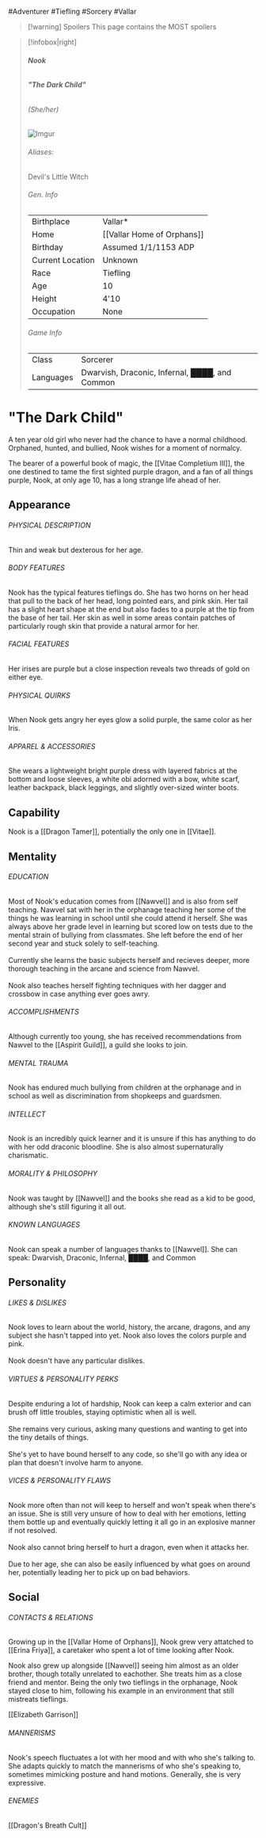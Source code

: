 #Adventurer #Tiefling #Sorcery #Vallar 
>[!warning] Spoilers
>This page contains the MOST spoilers

> [!infobox|right]
> ###### **Nook**
> ###### **"The Dark Child"**
> ###### (She/her)
> ![Imgur](https://i.imgur.com/tiEC9aq.png)
> ###### Aliases:
> Devil's Little Witch
> ###### Gen. Info
> | | |
> | - | - |
> |Birthplace | Vallar* |
> |Home| [[Vallar Home of Orphans]] |
> |Birthday|Assumed 1/1/1153 ADP|
> | Current Location | Unknown |
> |Race|Tiefling|
> |Age|10|
> |Height| 4'10|
> |Occupation|None|
> ###### Game Info
> |  |  |
> | - | - |
> | Class | Sorcerer |
> | Languages | Dwarvish, Draconic, Infernal, ████, and Common |

# "The Dark Child"
A ten year old girl who never had the chance to have a normal childhood. Orphaned, hunted, and bullied, Nook wishes for a moment of normalcy.

The bearer of a powerful book of magic, the [[Vitae Completium III]], the one destined to tame the first sighted purple dragon, and a fan of all things purple, Nook, at only age 10, has a long strange life ahead of her.

## Appearance

###### PHYSICAL DESCRIPTION
Thin and weak but dexterous for her age.

###### BODY FEATURES
Nook has the typical features tieflings do. She has two horns on her head that pull to the back of her head, long pointed ears, and pink skin. Her tail has a slight heart shape at the end but also fades to a purple at the tip from the base of her tail. Her skin as well in some areas contain patches of particularly rough skin that provide a natural armor for her.

###### FACIAL FEATURES
Her irises are purple but a close inspection reveals two threads of gold on either eye.

###### PHYSICAL QUIRKS
When Nook gets angry her eyes glow a solid purple, the same color as her Iris.

###### APPAREL & ACCESSORIES
She wears a lightweight bright purple dress with layered fabrics at the bottom and loose sleeves, a white obi adorned with a bow, white scarf, leather backpack, black leggings, and slightly over-sized winter boots.

## Capability
Nook is a [[Dragon Tamer]], potentially the only one in [[Vitae]].
## Mentality
###### EDUCATION
Most of Nook's education comes from [[Nawvel]] and is also from self teaching. Nawvel sat with her in the orphanage teaching her some of the things he was learning in school until she could attend it herself. She was always above her grade level in learning but scored low on tests due to the mental strain of bullying from classmates. She left before the end of her second year and stuck solely to self-teaching.  
   
Currently she learns the basic subjects herself and recieves deeper, more thorough teaching in the arcane and science from Nawvel.  
   
Nook also teaches herself fighting techniques with her dagger and crossbow in case anything ever goes awry.


###### ACCOMPLISHMENTS
Although currently too young, she has received recommendations from Nawvel to the [[Aspirit Guild]], a guild she looks to join.


###### MENTAL TRAUMA
Nook has endured much bullying from children at the orphanage and in school as well as discrimination from shopkeeps and guardsmen.


###### INTELLECT
Nook is an incredibly quick learner and it is unsure if this has anything to do with her odd draconic bloodline. She is also almost supernaturally charismatic.


###### MORALITY & PHILOSOPHY
Nook was taught by [[Nawvel]] and the books she read as a kid to be good, although she's still figuring it all out.


###### KNOWN LANGUAGES
Nook can speak a number of languages thanks to [[Nawvel]]. She can speak: Dwarvish, Draconic, Infernal, ████, and Common


## Personality

###### LIKES & DISLIKES
Nook loves to learn about the world, history, the arcane, dragons, and any subject she hasn't tapped into yet. Nook also loves the colors purple and pink.  
   
Nook doesn't have any particular dislikes.

###### VIRTUES & PERSONALITY PERKS
Despite enduring a lot of hardship, Nook can keep a calm exterior and can brush off little troubles, staying optimistic when all is well.  
   
She remains very curious, asking many questions and wanting to get into the tiny details of things.  
   
She's yet to have bound herself to any code, so she'll go with any idea or plan that doesn't involve harm to anyone.

###### VICES & PERSONALITY FLAWS
Nook more often than not will keep to herself and won't speak when there's an issue. She is still very unsure of how to deal with her emotions, letting them bottle up and eventually quickly letting it all go in an explosive manner if not resolved.  
   
Nook also cannot bring herself to hurt a dragon, even when it attacks her.  
   
Due to her age, she can also be easily influenced by what goes on around her, potentially leading her to pick up on bad behaviors.

## Social
###### CONTACTS & RELATIONS
Growing up in the [[Vallar Home of Orphans]], Nook grew very attatched to [[Erina Friya]], a caretaker who spent a lot of time looking after Nook. 

Nook also grew up alongside [[Nawvel]] seeing him almost as an older brother, though totally unrelated to eachother. She treats him as a close friend and mentor. Being the only two tieflings in the orphanage, Nook stayed close to him, following his example in an environment that still mistreats tieflings.

[[Elizabeth Garrison]]

###### MANNERISMS
Nook's speech fluctuates a lot with her mood and with who she's talking to. She adapts quickly to match the mannerisms of who she's speaking to, sometimes mimicking posture and hand motions. Generally, she is very expressive.

###### ENEMIES
[[Dragon's Breath Cult]]
